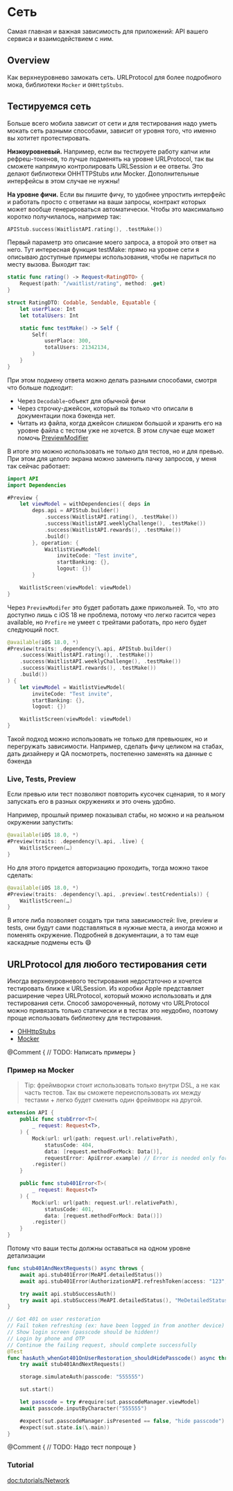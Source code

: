# Сеть

Самая главная и важная зависимость для приложений: API вашего сервиса и взаимодействием с ним.  

## Overview

Как верхнеуровнево замокать сеть. URLProtocol для более подробного мока, библиотеки `Mocker` и `OHHttpStubs`.


## Тестируемся сеть

Больше всего мобила зависит от сети и для тестирования надо уметь мокать сеть разными способами, зависит от уровня того, что именно вы хотитет протестировать. 

**Низкоуровневый.** Например, если вы тестируете работу капчи или рефреш-токенов, то лучше подменять на уровне URLProtocol, так вы сможете напрямую контролировать URLSession и ее ответы. Это делают библиотеки OHHTTPStubs или Mocker. Дополнительные интерфейсы в этом случае не нужны!

**На уровне фичи.** Если вы пишите фичу, то удобнее упростить интерфейс и работать просто с ответами на ваши запросы, контракт которых может вообще генерироваться автоматически. Чтобы это максимально коротко получилалось, например так: 

```swift
APIStub.success(WaitlistAPI.rating(), .testMake())
```

Первый параметр это описание моего запроса, а второй это ответ на него. Тут интересная функция testMake: прямо на уровне сети я описываю доступные примеры использования, чтобы не париться по месту вызова. Выходит так:
```swift
static func rating() -> Request<RatingDTO> {
    Request(path: "/waitlist/rating", method: .get)
}

struct RatingDTO: Codable, Sendable, Equatable {
    let userPlace: Int
    let totalUsers: Int

    static func testMake() -> Self {
        Self(
            userPlace: 300,
            totalUsers: 21342134,
        )
    }
}
```

При этом подмену ответа можно делать разными способами, смотря что больше подходит:
- Через `Decodable`-объект для обычной фичи
- Через строчку-джейсон, который вы только что описали в документации пока бэкенда нет.
- Читать из файла, когда джейсон слишком большой и хранить его на уровне файла с тестом уже не хочется. В этом случае еще может помочь [PreviewModifier](https://developer.apple.com/documentation/SwiftUI/PreviewModifier)

В итоге это можно использовать не только для тестов, но и для превью. При этом для целого экрана можно заменить пачку запросов, у меня так сейчас работает:

```swift
import API
import Dependencies

#Preview {
    let viewModel = withDependencies({ deps in
        deps.api = APIStub.builder()
            .success(WaitlistAPI.rating(), .testMake())
            .success(WaitlistAPI.weeklyChallenge(), .testMake())
            .success(WaitlistAPI.rewards(), .testMake())
            .build()
        }, operation: {
            WaitlistViewModel(
                inviteCode: "Test invite",
                startBanking: {},
                logout: {})
        }

    WaitlistScreen(viewModel: viewModel)
}
```

Через `PreviewModifer` это будет работать даже прикольней. То, что это доступно лишь с iOS 18 не проблема, потому что легко гасится через available, но `Prefire` не умеет с трейтами работать, про него будет следующий пост.

```swift
@available(iOS 18.0, *)
#Preview(traits: .dependency(\.api, APIStub.builder()
    .success(WaitlistAPI.rating(), .testMake())
    .success(WaitlistAPI.weeklyChallenge(), .testMake())
    .success(WaitlistAPI.rewards(), .testMake())
    .build())
) {
    let viewModel = WaitlistViewModel(
        inviteCode: "Test invite",
        startBanking: {},
        logout: {})

    WaitlistScreen(viewModel: viewModel)
}
```

Такой подход можно использовать не только для превьюшек, но и перегружать зависимости. Например, сделать фичу целиком на стабах, дать дизайнеру и QA посмотреть, постепенно заменять на данные с бэкенда

### Live, Tests, Preview

Если превью или тест позволяют повторить кусочек сценария, то я могу запускать его в разных окружениях и это очень удобно. 

Например, прошлый пример показывал стабы, но можно и на реальном окружении запустить:

```swift
@available(iOS 18.0, *)
#Preview(traits: .dependency(\.api, .live) {
    WaitlistScreen(…)
}
```

Но для этого придется авторизацию проходить, тогда можно такое сделать:

```swift
@available(iOS 18.0, *)
#Preview(traits: .dependency(\.api, .preview(.testCredentials)) {
    WaitlistScreen(…)
}
```

В итоге либа позволяет создать три типа зависимостей: live, preview и tests, они будут сами подставляться в нужные места, а иногда можно и поменять окружение. Подробней в документации, а то там еще каскадные подмены есть 😄


## URLProtocol для любого тестирования сети

Иногда верхнеуровневого тестирования недостаточно и хочется тестировать ближе к URLSession. Из коробки Apple представляет расширение через URLProtocol, который можно использовать и для тестирования сети. Способ замороченный, потому что URLProtocol можно привязать только статически и в тестах это неудобно, поэтому проще использовать библиотеку для тестирования. 

- [OHHttpStubs](https://github.com/AliSoftware/OHHTTPStubs) 
- [Mocker](https://github.com/WeTransfer/Mocker) 

@Comment {
    // TODO: Написать примеры
}

### Пример на Mocker

> Tip: фреймворки стоит использовать только внутри DSL, а не как часть тестов. Так вы сможете переиспользовать их между тестами + легко будет сменить один фреймворк на другой. 

``` swift 
extension API {
    public func stubError<T>(
        _ request: Request<T>,
    ) {
        Mock(url: url(path: request.url!.relativePath),
            statusCode: 404,
            data: [request.methodForMock: Data()],
            requestError: ApiError.example) // Error is needed only for 5xx errors
        .register()
    }

    public func stub401Error<T>(
        _ request: Request<T>
    ) {
        Mock(url: url(path: request.url!.relativePath),
            statusCode: 401,
            data: [request.methodForMock: Data()])
        .register()
    }
}
```

Потому что ваши тесты должны оставаться на одном уровне детализации 

```swift
func stub401AndNextRequests() async throws {
    await api.stub401Error(MeAPI.detailedStatus())
    await api.stub401Error(AuthorizationAPI.refreshToken(access: "123", refresh: "123"))

    try await api.stubSuccessAuth()
    try await api.stubSuccess(MeAPI.detailedStatus(), "MeDetailedStatus_2_Complete", .apiStubs)
}

// Got 401 on user restoration
// Fail token refreshing (ex: have been logged in from another device)
// Show login screen (passcode should be hidden!)
// Login by phone and OTP
// Continue the failing request, should complete successfully
@Test
func hasAuth_whenGot401OnUserRestoration_shouldHidePasscode() async throws {
    try await stub401AndNextRequests()

    storage.simulateAuth(passcode: "555555")

    sut.start()

    let passcode = try #require(sut.passcodeManager.viewModel)
    await passcode.inputByCharacter("555555")

    #expect(sut.passcodeManager.isPresented == false, "hide passcode") // TODO: Read history of changes
    #expect(sut.state.is(\.main))
}
```
@Comment {
    // TODO: Надо тест попроще
}

### Tutorial

<doc:tutorials/Network>
